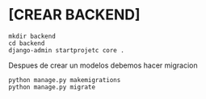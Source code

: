 # [CREAR BACKEND]
````shell
mkdir backend
cd backend 
django-admin startprojetc core .
````

Despues de crear un modelos debemos hacer migracion
```shell
python manage.py makemigrations
python manage.py migrate
```